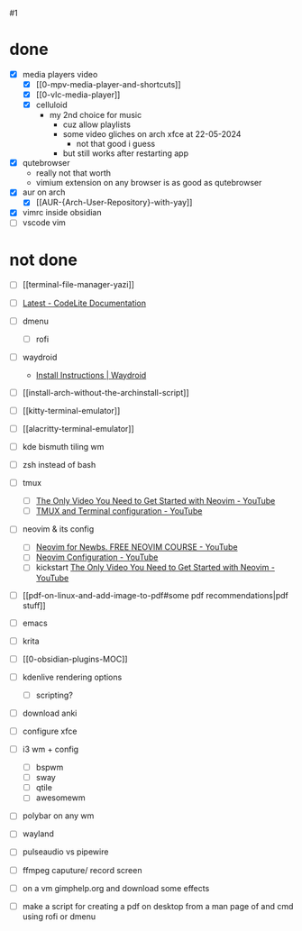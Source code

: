 #1
# done
- [x] media players video
	- [x] [[0-mpv-media-player-and-shortcuts]]
	- [x] [[0-vlc-media-player]]
	- [x] celluloid
		- my 2nd choice for music
			- cuz allow playlists
			- some video gliches on arch xfce at 22-05-2024
				- not that good i guess
			- but still works after restarting app
- [x] qutebrowser
	- really not that worth
	- vimium extension on any browser is as good as qutebrowser
- [x] aur on arch
	- [x] [[AUR-{Arch-User-Repository}-with-yay]]
- [x] vimrc inside obsidian
- [ ] vscode vim
# not done
- [ ] [[terminal-file-manager-yazi]]
- [ ] [Latest - CodeLite Documentation](https://docs.codelite.org/downloads/download/#ubuntu-debian)
- [ ] dmenu
	- [ ] rofi
- [ ] waydroid
	- [Install Instructions | Waydroid](https://docs.waydro.id/usage/install-on-desktops)
- [ ] [[install-arch-without-the-archinstall-script]]
- [ ] [[kitty-terminal-emulator]]
- [ ] [[alacritty-terminal-emulator]]
- [ ] kde bismuth tiling wm
- [ ] zsh instead of bash
- [ ] tmux 
	- [ ] [The Only Video You Need to Get Started with Neovim - YouTube](https://www.youtube.com/watch?v=m8C0Cq9Uv9o&t=133s)
	- [ ] [TMUX and Terminal configuration - YouTube](https://www.youtube.com/playlist?list=PLsz00TDipIfct4F3pHv6_uI9OyjphQEGZ)
- [ ] neovim & its config
	- [ ] [Neovim for Newbs. FREE NEOVIM COURSE - YouTube](https://www.youtube.com/playlist?list=PLsz00TDipIffreIaUNk64KxTIkQaGguqn)
	- [ ] [Neovim Configuration - YouTube](https://www.youtube.com/playlist?list=PLsz00TDipIffxsNXSkskknolKShdbcALR)
	- [ ] kickstart [The Only Video You Need to Get Started with Neovim - YouTube](https://www.youtube.com/watch?v=m8C0Cq9Uv9o)
- [ ] [[pdf-on-linux-and-add-image-to-pdf#some pdf recommendations|pdf stuff]]
- [ ] emacs
- [ ] krita
- [ ] [[0-obsidian-plugins-MOC]]
- [ ] kdenlive rendering options
	- [ ] scripting?
- [ ] download anki
- [ ] configure xfce
- [ ] i3 wm + config
	- [ ] bspwm
	- [ ] sway
	- [ ] qtile
	- [ ] awesomewm
- [ ] polybar on any wm
- [ ] wayland
- [ ] pulseaudio vs pipewire
- [ ] ffmpeg caputure/ record screen

- [ ] on a vm gimphelp.org and download some effects

- [ ] make a script for creating a pdf on desktop from a man page of and cmd using rofi or dmenu